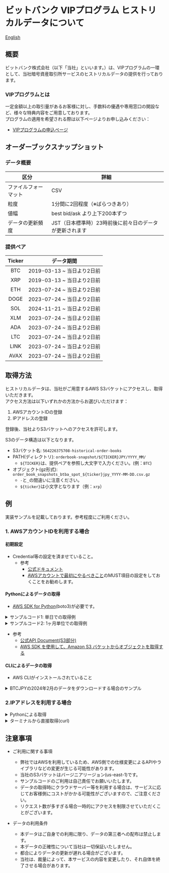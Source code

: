 # ビットバンク VIPプログラム ヒストリカルデータについて

[English](README.md)

## 概要
ビットバンク株式会社（以下「当社」といいます。）は、VIPプログラムの一環として、当社暗号資産取引所サービスのヒストリカルデータの提供を行っております。

### VIPプログラムとは  
一定金額以上の取引量があるお客様に対し、手数料の優遇や専用窓口の開設など、様々な特典内容をご用意しております。  
プログラムの適用を希望される際は以下ページよりお申し込みください：  
- [VIPプログラムの申込ページ](https://bitbank.cc/special/vip-program/)


## オーダーブックスナップショット
### データ概要

| 区分                 | 詳細                                                    |
| -------------------- | ------------------------------------------------------- |
| ファイルフォーマット | CSV                                                     |
| 粒度                 | 1分間に2回程度（※ばらつきあり）                         |
| 値幅                 | best bid/ask より上下200本ずつ                          |
| データの更新頻度     | JST（日本標準時）23時前後に前々日のデータが更新されます |

### 提供ペア

| Ticker |         データ期間         |
| :----: | :------------------------: |
|  BTC   | 2019-03-13 ~ 当日より2日前 |
|  XRP   | 2019-03-13 ~ 当日より2日前 |
|  ETH   | 2023-07-24 ~ 当日より2日前 |
|  DOGE  | 2023-07-24 ~ 当日より2日前 |
|  SOL   | 2024-11-21 ~ 当日より2日前 |
|  XLM   | 2023-07-24 ~ 当日より2日前 |
|  ADA   | 2023-07-24 ~ 当日より2日前 |
|  LTC   | 2023-07-24 ~ 当日より2日前 |
|  LINK  | 2023-07-24 ~ 当日より2日前 |
|  AVAX  | 2023-07-24 ~ 当日より2日前 |


## 取得方法

ヒストリカルデータは、当社がご用意するAWS S3バケットにアクセスし、取得いただきます。  
アクセス方法は以下いずれかの方法からお選びいただけます：

1. AWSアカウントIDの登録  
2. IPアドレスの登録  

登録後、当社よりS3バケットへのアクセスを許可します。

S3のデータ構造は以下となります。

- S3バケット名: `564226375708-historical-order-books`
- PATH(ディレクトリ): `orderbook-snapshot/${TICKER}JPY/YYYY_MM/`
  - `${TICKER}`は、提供ペアを参照し大文字で入力ください。(例：`BTC`)
- オブジェクト(gz形式): `order_book_snapshots_btba_spot_${ticker}jpy_YYYY-MM-DD.csv.gz`
  - `-`と`_`の間違いに注意ください。
  - `${ticker}`は小文字となります（例：`xrp`）

## 例

実装サンプルを記載しております。参考程度にご利用ください。

### 1. AWSアカウントIDを利用する場合

#### 初期設定
- Credential等の設定を済ませていること。
  - 参考
    - [公式ドキュメント](https://docs.aws.amazon.com/ja_jp/cli/latest/userguide/cli-configure-files.html)
    - [AWSアカウントで最初にやるべきこと](https://dev.classmethod.jp/articles/aws-baseline-setting-202206/)のMUST項目の設定をしておくことをお勧めします。

#### Pythonによるデータの取得
- [AWS SDK for Python](https://github.com/boto/boto3)(boto3)が必要です。


<details>
  <summary>サンプルコード1: 単日での取得例</summary>
  <p>

  ```Python
  import boto3

  def download_s3_object(bucket_name, object_key, local_file_path):
      """
      指定されたS3バケットからオブジェクトファイルをダウンロードします。
      Args:
          bucket_name (str): S3バケットの名前。
          object_key (str): ダウンロードするオブジェクトのキー。
          local_file_path (str): ローカルに保存するファイルパス。
      """
      # boto3を使用してS3クライアントを作成
      s3 = boto3.resource('s3', region_name='us-east-1')

      try:
          # S3からオブジェクトをダウンロードしてローカルに保存
          s3.meta.client.download_file(bucket_name, object_key, local_file_path)
          print(f"Object downloaded successfully to {local_file_path}")
      except Exception as e:
          print(f"Error downloading object: {e}")

  # テスト用のバケット名、オブジェクトキー、ローカルファイルパス
  bucket_name = '564226375708-historical-order-books'
  object_key = 'orderbook-snapshot/BTCJPY/2024-02/order_book_snapshots_btba_spot_btcjpy_2024-02-06.csv.gz' # 必要に応じて値を変更してください
  local_file_path = './hoge.csv.gz' # 必要に応じて値を変更してください

  # サンプルの実行
  download_s3_object(bucket_name, object_key, local_file_path)
  ```
  </p>
</details>

<details>
  <summary>サンプルコード2: 1ヶ月単位での取得例</summary>
  <p>

  ```python
  # BTCJPYの2024年2月のデータをダウンロードする場合
  import boto3

  def download_s3_objects_recursively(bucket_name, prefix='', local_directory='./'):
      """
      バケットから再帰的にオブジェクトをダウンロードする場合の例

      Args:
          bucket_name (str): S3バケットの名前。
          prefix (str): オブジェクトのプレフィックス。デフォルトは空文字列。
          local_directory (str): ローカルに保存するディレクトリパス。デフォルトはカレントディレクトリ。
      """
      # boto3 S3クライアントを作成
      s3 = boto3.client('s3')

      # 指定したプレフィックスでバケット内のオブジェクトを再帰的に取得
      paginator = s3.get_paginator('list_objects_v2')
      for result in paginator.paginate(Bucket=bucket_name, Prefix=prefix):
          if 'Contents' in result:
              for obj in result['Contents']:
                  # オブジェクトのキーを取得
                  object_key = obj['Key']
                  # オブジェクトをダウンロードしてローカルに保存
                  local_file_path = local_directory + object_key[len(prefix):]
                  s3.download_file(bucket_name, object_key, local_file_path)
                  print(f"Downloaded {object_key} to {local_file_path}")
          else:
              print("No objects found in this bucket.")

  # テスト用のバケット名とプレフィックス
  bucket_name = '564226375708-historical-order-books'
  prefix = 'orderbook-snapshot/BTCJPY/2024-02/' #必要に応じて値を変更してください

  # サンプルの実行
  download_s3_objects_recursively(bucket_name, prefix)

  ```
  </p>
</details>

- 参考
  - [公式API Document(S3部分)](https://boto3.amazonaws.com/v1/documentation/api/latest/guide/s3-example-download-file.html)
  - [AWS SDK を使用して、Amazon S3 バケットからオブジェクトを取得する](https://docs.aws.amazon.com/ja_jp/AmazonS3/latest/userguide/download-objects.html)

#### CLIによるデータの取得
- AWS CLIがインストールされていること

<details>
  <summary>BTCJPYの2024年2月のデータをダウンロードする場合のサンプル</summary>
  <p>

  ```shell
  $ aws s3 sync s3://564226375708-historical-order-books/orderbook-snapshot/BTCJPY/2024-02/ ./
  ```
  - 参考
    - [公式Document](https://docs.aws.amazon.com/cli/latest/reference/s3/)
  </p>
</details>

### 2.IPアドレスを利用する場合

<details>
  <summary>Pythonによる取得</summary>
  <p>

  ```python
  import requests

  def download_gz_file(url, output_file):
      try:
          # APIからgzファイルをダウンロード
          response = requests.get(url)
          response.raise_for_status()

          # ファイルを保存
          with open(output_file, 'wb') as f_out:
              f_out.write(response.content)

          print("ダウンロードが完了しました。")

      except requests.exceptions.RequestException as e:
          print("ダウンロード中にエラーが発生しました:", e)

  # ダウンロードするgzファイルのURLと保存先ファイル名を指定
  url = "https://564226375708-historical-order-books.s3.amazonaws.com/orderbook-snapshot/BTCJPY/2019-03/order_book_snapshots_btba_spot_btcjpy_2019-03-13.csv.gz"
  output_file = "order_book_snapshots_btba_spot_btcjpy_2019-03-13.csv.gz"

  # gzファイルをダウンロード
  download_gz_file(url, output_file)

  ```
  </p>
</details>

<details>
  <summary>ターミナルから直接取得(curl)</summary>
  <p>

  ```bash
  # 2019-03-13のBTCJPYデータを取得したい場合
  $ curl -O https://564226375708-historical-order-books.s3.amazonaws.com/orderbook-snapshot/BTCJPY/2019-03/order_book_snapshots_btba_spot_btcjpy_2019-03-13.csv.gz
  ```
  - 参考
    - [curl tutorial](https://curl.se/docs/manual.html)

  </p>
</details>


## 注意事項
- ご利用に関する事項
  - 弊社ではAWSを利用しているため、AWS側での仕様変更によるAPIやライブラリなどの変更が生じる可能性があります。
  - 当社のS3バケットはバージニアリージョン(us-east-1)です。
  - サンプルコードのご利用は自己責任でお願いいたします。
  - データの取得時にクラウドサーバー等を利用する場合は、サービスに応じてお客様側にコストがかかる可能性がございますので、ご注意ください。
  - リクエスト数が多すぎる場合一時的にアクセスを制限させていただくことがございます。

- データの利用条件
  - 本データはご自身での利用に限り、データの第三者への配布は禁止します。
  - 本データの正確性について当社は一切保証いたしません。
  - 都合によりデータの更新が遅れる場合がございます。
  - 当社は、裁量によって、本サービスの内容を変更したり、それ自体を終了させる場合があります。